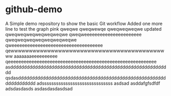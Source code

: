 # github-demo
A Simple demo repository to show the basic Git workflow
Added one more line to test the graph
pink
qweqwe
qweqwewqe
qweqweqweqwe    updated
qweqweqweqweqweqweqwe
qweqweeeeeeeeeeeeeeeeeeeeee
qweqweqweqweqweqweqweqwe
qweeeeeeeeeeeeeeeeeeeeeeeeeeeeeeeeeee
qewwwwwwwwwwwwwwwwwwwwwwwwwwwwwwwwwwwwwwwwwwww
aaaaaaaeeeeeeeeee
qeeeeeeeeeeeeeeeeeeeeeeeeeeeeeeeeeeeeeeeeeeeeeeeeeeeeeeeee
asddddddddddddddddddddddddddddddddddddddddddddddddddddddddddd
qsdasddddddddddddddddddddddddddddddddddddddddddddddddddddddddddddddddd
adssssssssssssssssssssssssssssss
asdsad
asddafgfsdfdf adsdasdasds
asdasdasdasdsad

